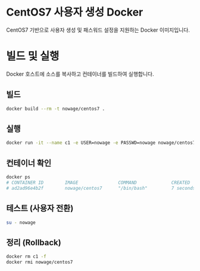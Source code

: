 # CentOS7 사용자 생성 Docker
CentOS7 기반으로 사용자 생성 및 패스워드 설정을 지원하는 Docker 이미지입니다.

# 빌드 및 실행

Docker 호스트에 소스를 복사하고 컨테이너를 빌드하여 실행합니다.

## 빌드
```bash
docker build --rm -t nowage/centos7 .
```

## 실행
```bash
docker run -it --name c1 -e USER=nowage -e PASSWD=nowage nowage/centos7
```

## 컨테이너 확인
```bash
docker ps
# CONTAINER ID        IMAGE               COMMAND             CREATED             STATUS              PORTS               NAMES
# ad2ad96e4b2f        nowage/centos7      "/bin/bash"         7 seconds ago       Up 6 seconds                            c1
```

## 테스트 (사용자 전환)
```bash
su - nowage
```

## 정리 (Rollback)
```bash
docker rm c1 -f
docker rmi nowage/centos7
```
